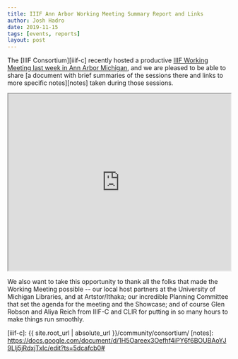 ```yaml
---
title: IIIF Ann Arbor Working Meeting Summary Report and Links
author: Josh Hadro
date: 2019-11-15
tags: [events, reports]
layout: post
---
```


The [IIIF Consortium][iiif-c] recently hosted a productive [IIIF Working Meeting last week in Ann Arbor Michigan][ann-arbor], and we are pleased to be able to share [a document with brief summaries of the sessions there and links to more specific notes][notes] taken during those sessions.

<iframe style="width: 100%; height: 400px;" src="https://docs.google.com/document/d/e/2PACX-1vQQQTcIY5viCI3o4mcjErVw8AYYZngaimRUJJGRBOIxTPQl0C7DsMgBfzak9sjE7a4I4xtpTI5dF5c0/pub?embedded=true"></iframe>

We also want to take this opportunity to thank all the folks that made the Working Meeting possible -- our local host partners at the University of Michigan Libraries, and at Artstor/Ithaka; our incredible Planning Committee that set the agenda for the meeting and the Showcase; and of course Glen Robson and Aliya Reich from IIIF-C and CLIR for putting in so many hours to make things run smoothly.

[ann-arbor]: https://iiif.io/event/2019/ann_arbor/
[iiif-c]: {{ site.root_url | absolute_url }}/community/consortium/
[notes]: https://docs.google.com/document/d/1H5Oareex3Oefhf4iPY6f6BOUBAoYJ9Llj5jRdxjTxIc/edit?ts=5dcafcb0#
